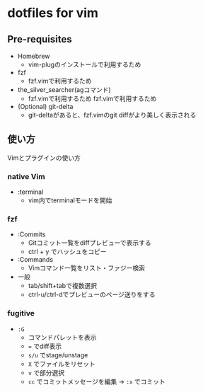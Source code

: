 # dotfiles for vim

## Pre-requisites

* Homebrew
  * vim-plugのインストールで利用するため
* fzf
  * fzf.vimで利用するため
* the_silver_searcher(agコマンド)
  * fzf.vimで利用するため
  fzf.vimで利用するため
* (Optional) git-delta
  * git-deltaがあると、fzf.vimのgit diffがより美しく表示される

## 使い方

Vimとプラグインの使い方

### native Vim
- :terminal
    - vim内でterminalモードを開始

### fzf
- :Commits
    - Gitコミット一覧をdiffプレビューで表示する
    - ctrl + y でハッシュをコピー
- :Commands
    - Vimコマンド一覧をリスト・ファジー検索
- 一般
    - tab/shift+tabで複数選択
    - ctrl-u/ctrl-dでプレビューのページ送りをする

### fugitive
- `:G`
    - コマンドパレットを表示
    - `=` でdiff表示
    - `s/u` でstage/unstage
    - `X` でファイルをリセット
    - `v` で部分選択
    - `cc` でコミットメッセージを編集 -> `:x` でコミット

